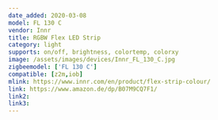 ```yaml
---
date_added: 2020-03-08
model: FL 130 C
vendor: Innr
title: RGBW Flex LED Strip
category: light
supports: on/off, brightness, colortemp, colorxy
image: /assets/images/devices/Innr_FL_130_C.jpg
zigbeemodel: ['FL 130 C']
compatible: [z2m,iob]
mlink: https://www.innr.com/en/product/flex-strip-colour/
link: https://www.amazon.de/dp/B07M9CQ7F1/
link2: 
link3: 
---
```

